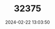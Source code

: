 ---
title: "32375"
category: "Sinowilsonia henryi"
draft: false
date: 2024-02-22 13:03:50
languages:
  Chinese: ["Shanbaishu"]
---